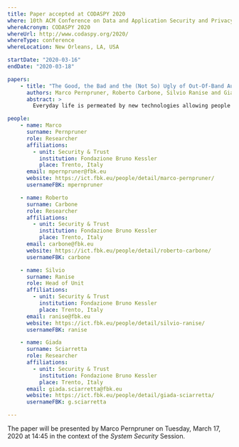 ```yaml
---
title: Paper accepted at CODASPY 2020
where: 10th ACM Conference on Data and Application Security and Privacy
whereAcronym: CODASPY 2020
whereUrl: http://www.codaspy.org/2020/
whereType: conference
whereLocation: New Orleans, LA, USA

startDate: "2020-03-16"
endDate: "2020-03-18"

papers:
    - title: "The Good, the Bad and the (Not So) Ugly of Out-Of-Band Authentication with eID Cards and Push Notifications: Design, Formal and Risk Analysis"
      authors: Marco Pernpruner, Roberto Carbone, Silvio Ranise and Giada Sciarretta
      abstract: >
        Everyday life is permeated by new technologies allowing people to perform almost any kind of operation from their smart devices. Although this is amazing from a convenience perspective, it may result in several security issues concerning the need for authenticating users in a proper and secure way. Electronic identity cards (also called eID cards) play a very important role in this regard, due to the high level of assurance they provide in identification and authentication processes. However, authentication solutions relying on them are still uncommon and suffer from many usability limitations. In this paper, we thus present the design and implementation of a novel passwordless, multi-factor authentication protocol based on eID cards. To reduce known usability issues while keeping a high level of security, our protocol leverages push notifications and mobile devices equipped with NFC, which can be used to interact with eID cards. In addition, we evaluate the security of the protocol through a formal security analysis and a risk analysis, whose results emphasize the acceptable level of security.

people:
    - name: Marco
      surname: Pernpruner
      role: Researcher
      affiliations:
        - unit: Security & Trust
          institution: Fondazione Bruno Kessler
          place: Trento, Italy
      email: mpernpruner@fbk.eu
      website: https://ict.fbk.eu/people/detail/marco-pernpruner/
      usernameFBK: mpernpruner

    - name: Roberto
      surname: Carbone
      role: Researcher
      affiliations:
        - unit: Security & Trust
          institution: Fondazione Bruno Kessler
          place: Trento, Italy
      email: carbone@fbk.eu
      website: https://ict.fbk.eu/people/detail/roberto-carbone/
      usernameFBK: carbone

    - name: Silvio
      surname: Ranise
      role: Head of Unit
      affiliations:
        - unit: Security & Trust
          institution: Fondazione Bruno Kessler
          place: Trento, Italy
      email: ranise@fbk.eu
      website: https://ict.fbk.eu/people/detail/silvio-ranise/
      usernameFBK: ranise

    - name: Giada
      surname: Sciarretta
      role: Researcher
      affiliations:
        - unit: Security & Trust
          institution: Fondazione Bruno Kessler
          place: Trento, Italy
      email: giada.sciarretta@fbk.eu
      website: https://ict.fbk.eu/people/detail/giada-sciarretta/
      usernameFBK: g.sciarretta

---
```


The paper will be presented by Marco Pernpruner on Tuesday, March 17, 2020 at 14:45 in the context of the *System Security* Session.